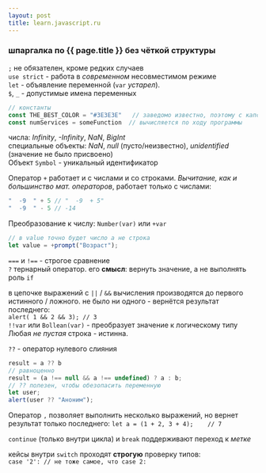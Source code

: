 ```yaml
---
layout: post
title: learn.javascript.ru
---
```


### шпаргалка по {{ page.title }} без чёткой структуры  

`;` не обязателен, кроме редких случаев  
`use strict` - работа в _современном_ несовместимом режиме  
`let` - объявление переменной (`var` _устарел_).  
`$`, `_` - допустимые имена переменных  
```js
// константы
const THE_BEST_COLOR = "#3E3E3E"   // заведомо известно, поэтому с капсом  
const numServices = someFunction  // вычисляется по ходу программы  
```
числа: _Infinity_, _-Infinity_, _NaN_, _BigInt_  
специальные объекты: _NaN_, _null_ (пусто/неизвестно), _unidentified_ (значение не было присвоено)  
Объект `Symbol` - уникальный идентификатор  

Оператор `+` работает и с числами и со строками. _Вычитание, как и большинство мат. операторов_, работает только с
числами:
```js
"  -9  " + 5 // "  -9  + 5"
"  -9  " - 5 // -14
```
Преобразование к числу: `Number(var)` или `+var`  
```js
// в value точно будет число а не строка  
let value = +prompt("Возраст");
```

`===` и `!==` - строгое сравнение  
`?` тернарный оператор. его __смысл__: вернуть значение, а не выполнять роль `if`  

в цепочке выражений с `||` / `&&` вычисления производятся до первого истинного / ложного. не было ни одного - вернётся
результат последнего:  
`alert( 1 && 2 && 3); // 3`  
`!!var` или `Bollean(var)` - преобразует значение к логическому типу  
Любая _не пустая_ строка - истинна.  

`??` - оператор нулевого слияния  
```js
result = a ?? b
// равноценно
result = (a !== null && a !== undefined) ? a : b;
// ?? полезен, чтобы обезопасить переменную
let user;
alert(user ?? "Аноним");
```

Оператор `,` позволяет выполнить несколько выражений, но вернет результат только последнего: 
`let a = (1 + 2, 3 + 4);    // 7`  

`continue` (только внутри цикла) и `break` поддерживают переход к _метке_  

кейсы внутри `switch` проходят __строгую__ проверку типов:  
`case '2': // не тоже самое, что case 2:`  

